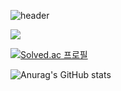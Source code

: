 ![header](https://capsule-render.vercel.app/api?type=slice&color=A100FF&height=200&section=header&text=Hello&fontAlign=80&fontAlignY=13&fontColor=ffffff&fontSize=90&desc=I'M%20SeungSoo&descAlign=79&descAlignY=37&descSize=30&rotate=13)



   
   
   <img src="https://img.shields.io/badge/메일-EA4335?style=flat&logo=gmail&logoColor=white"/>

[![Solved.ac
프로필](http://mazassumnida.wtf/api/v2/generate_badge?boj={handle})](https://solved.ac/{handle})


![Anurag's GitHub stats](https://github-readme-stats.vercel.app/api?username=costudying&show_icons=true&theme=dark)
